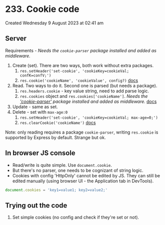 # 233. Cookie code
Created Wednesday 9 August 2023 at 02:41 am

## Server
Requirements - *Needs the `cookie-parser` package installed and added as middleware.*

1. Create (set). There are two ways, both work without extra packages.
	1. `res.setHeader('set-cookie', 'cookieKey=cookieVal; confK=confV;')`
	2. `res.cookie('cookieName', 'cookieValue', config?)` [docs](https://expressjs.com/en/4x/api.html#res.cookie)
2. Read. Two ways to do it. Second one is parsed (but needs a package).
	1. `res.headers.cookie` - key value string, need to add parse logic.
	2. `res.cookies` object and `res.cookies['cookieName']`. *Needs the ['cookie-parser'](https://www.npmjs.com/package/cookie-parser) package installed and added as middleware.* [docs](https://expressjs.com/en/4x/api.html#req.cookies)
3. Update - same as set.
4. Delete - set with `max-age:0`
	1. `res.setHeader('set-cookie', 'cookieKey=cookieVal; max-age=0;')`
	2. `res.clearCookie('cookieName')` [docs](https://expressjs.com/en/4x/api.html#res.clearCookie)

Note: only reading requires a package `cookie-parser`, writing `res.cookie` is supported by Express by default. Strange but ok.


## In browser JS console
- Read/write is quite simple. Use `document.cookie`.
- But there's no parser, one needs to be cognizant of string logic.
- Cookies with config 'HttpOnly' cannot be edited by JS. They can still be edited manually (using browser UI - the Application tab in DevTools).
```js
document.cookies = 'key1=value1; key2=value2;'
```

## Trying out the code
1. Set simple cookies (no config and check if they're set or not).
